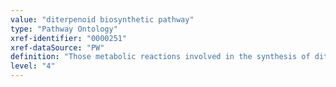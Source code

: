 ```yaml
---
value: "diterpenoid biosynthetic pathway"
type: "Pathway Ontology"
xref-identifier: "0000251"
xref-dataSource: "PW"
definition: "Those metabolic reactions involved in the synthesis of diterpenoid. Terpenoids are a large class of naturally-occurring organic chemicals. They are derived from five-carbon units and are modifed in manifold ways."
level: "4"
---
```

